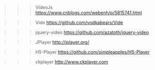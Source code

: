 >>> VideoJs https://www.cnblogs.com/webenh/p/5815741.html

>>> Vide https://github.com/vodkabears/Vide

>>> jquery-video https://github.com/azatoth/jquery-video

>>> JPlayer http://jplayer.org/

>>> H5-Player https://github.com/simpleapples/H5-Player

>>> ckplayer http://www.ckplayer.com

